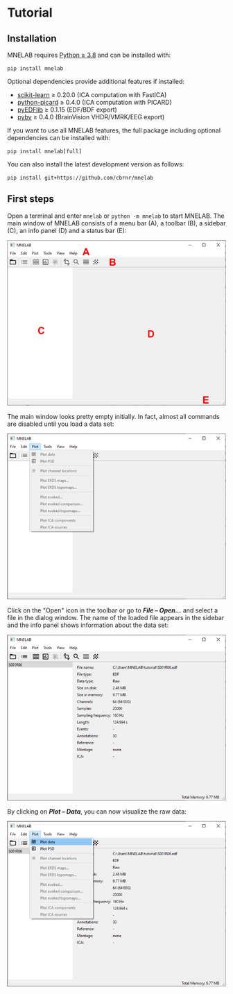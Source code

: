 # Tutorial
## Installation
MNELAB requires [Python ≥ 3.8](https://www.python.org/downloads/) and can be installed with:

```
pip install mnelab
```

Optional dependencies provide additional features if installed:
- [scikit-learn](https://scikit-learn.org/stable/) ≥ 0.20.0 (ICA computation with FastICA)
- [python-picard](https://pierreablin.github.io/picard/) ≥ 0.4.0 (ICA computation with PICARD)
- [pyEDFlib](https://github.com/holgern/pyedflib) ≥ 0.1.15 (EDF/BDF export)
- [pybv](https://github.com/bids-standard/pybv) ≥ 0.4.0 (BrainVision VHDR/VMRK/EEG export)

If you want to use all MNELAB features, the full package including optional dependencies can be installed with:

```
pip install mnelab[full]
```

You can also install the latest development version as follows:

```
pip install git+https://github.com/cbrnr/mnelab
```


## First steps
Open a terminal and enter `mnelab` or `python -m mnelab` to start MNELAB.
The main window of MNELAB consists of a menu bar (A), a toolbar (B), a sidebar (C), an info panel (D) and a status bar (E):

![empty window](./empty_window.png)

The main window looks pretty empty initially. In fact, almost all commands are disabled until you load a data set:

![menu disabled](./menu_disabled.png)

Click on the "Open" icon in the toolbar or go to **_File&nbsp;–&nbsp;Open..._** and select a file in the dialog window.
The name of the loaded file appears in the sidebar and the info panel shows information about the data set:

![file loaded](./file_loaded.png)

By clicking on **_Plot&nbsp;–&nbsp;Data_**, you can now visualize the raw data:

![plot menu](./plot_menu.png)
